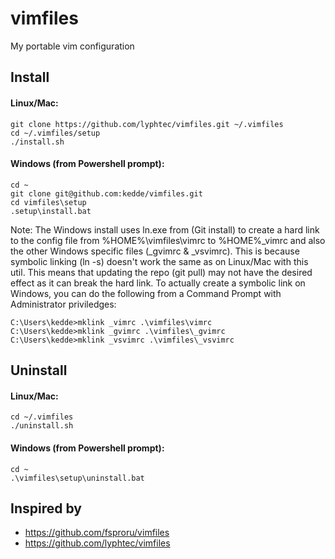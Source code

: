 # vimfiles

My portable vim configuration

## Install

#### Linux/Mac:

```
git clone https://github.com/lyphtec/vimfiles.git ~/.vimfiles
cd ~/.vimfiles/setup
./install.sh
```

#### Windows (from Powershell prompt):

```
cd ~
git clone git@github.com:kedde/vimfiles.git
cd vimfiles\setup
.setup\install.bat
```
Note: The Windows install uses ln.exe from (Git install) to create a hard link to the config file from %HOME%\vimfiles\vimrc to
%HOME%\_vimrc and also the other Windows specific files (_gvimrc & _vsvimrc). This is because symbolic linking (ln -s) doesn't work
the same as on Linux/Mac with this util. This means that updating the repo (git pull) may not have the desired effect as it can break the
hard link.  To actually create a symbolic link on Windows, you can do the following from a Command Prompt with Administrator
priviledges:

```
C:\Users\kedde>mklink _vimrc .\vimfiles\vimrc
C:\Users\kedde>mklink _gvimrc .\vimfiles\_gvimrc
C:\Users\kedde>mklink _vsvimrc .\vimfiles\_vsvimrc
```

## Uninstall

#### Linux/Mac:

```
cd ~/.vimfiles
./uninstall.sh
```

#### Windows (from Powershell prompt):

```
cd ~
.\vimfiles\setup\uninstall.bat
```

## Inspired by
 - https://github.com/fsproru/vimfiles
 - https://github.com/lyphtec/vimfiles
